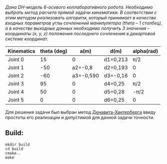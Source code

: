 *Дана DH-модель 6-осевого коллаборативного робота. Необходимо выбрать метод расчета прямой задачи кинематики. 
В соответствии с этим методом реализовать алгоритм, который принимает в качестве входных параметров углы сочленений
манипулятора (theta – 1 столбец), а в качестве выходных данных необходимо получить 3 значения – координаты (x, y, z)
положения последнего сочленения в декартовой системе координат.*

Kinematics |	theta (deg) |	     a(m)     |     d(m)      |	   alpha(rad)
-----------|--------------|---------------|---------------|--------------
Joint 0    |	   15       |      	0       |  	d1=0,213	  |      π/2  
Joint 1	   |    -50       |  	a2=-0,8     |  	d2=0,193    |     	0
Joint 2	   |    -60       | 	a3=-0,590	  |   d3=-0,16    |	      0
Joint 3	   |     95	      |       0	      |   d4=0,25     |     	π/2
Joint 4	   |     50       |     	0       |  	d5=0,28	    |      -π/2
Joint 5	   |     0	      |       0       |  	d6=0,25     |     	0


Для решения задачи был выбран метод [Денавита-Хантерберга](https://en.wikipedia.org/wiki/Forward_kinematics) ввиду простоты его реализации и допустимой для данной задачи точности.

## Build:
```
mkdir build
cd build
cmake..
make
```
